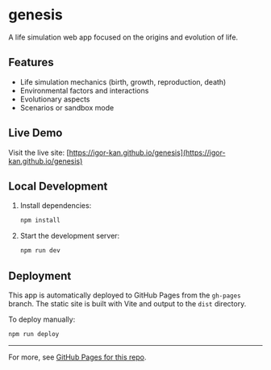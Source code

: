 # genesis

A life simulation web app focused on the origins and evolution of life.

## Features
- Life simulation mechanics (birth, growth, reproduction, death)
- Environmental factors and interactions
- Evolutionary aspects
- Scenarios or sandbox mode

## Live Demo

Visit the live site: [https://igor-kan.github.io/genesis](https://igor-kan.github.io/genesis)

## Local Development

1. Install dependencies:
    ```bash
    npm install
    ```
2. Start the development server:
    ```bash
    npm run dev
    ```

## Deployment

This app is automatically deployed to GitHub Pages from the `gh-pages` branch. The static site is built with Vite and output to the `dist` directory.

To deploy manually:
```bash
npm run deploy
```

---

For more, see [GitHub Pages for this repo](https://igor-kan.github.io/genesis).
